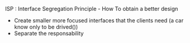 
ISP : Interface Segregation Principle - How To obtain a better design

- Create smaller more focused interfaces that the clients need (a car know only to be drived())
- Separate the responsability

